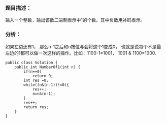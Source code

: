 
### 题目描述：

输入一个整数，输出该数二进制表示中1的个数。其中负数用补码表示。

### 分析：
如果左边还有1， 那么n-1之后和n按位与会将这个1变成0， 也就是说每个不是最左边的1都可以做一次这样的操作。比如：1100-1=1001， 1001 & 1100=1000.

    public class Solution {
        public int NumberOf1(int n) {
            if(n==0)
                return 0;
            int res =0;
            while((n&(n-1))!=0){
                res++;
                n=n&(n-1);
            }
            res++;
            return res;
        }
    }
